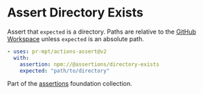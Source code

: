 # Assert Directory Exists

Assert that `expected` is a directory. Paths are relative to the
[GitHub Workspace][github/workspace] unless `expected` is an absolute path.

```yaml
- uses: pr-mpt/actions-assert@v2
  with:
    assertion: npm://@assertions/directory-exists
    expected: "path/to/directory"
```

Part of the [assertions][@assertions] foundation collection.

[@assertions]: https://github.com/pr-mpt/assertions
[github/workspace]: https://docs.github.com/en/actions/reference/context-and-expression-syntax-for-github-actions#github-context
